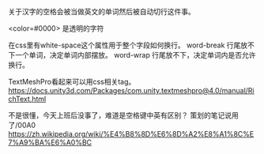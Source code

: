 关于汉字的空格会被当做英文的单词然后被自动切行这件事。

<color=#0000></color>
是透明的字符

在css里有white-space这个属性用于整个字段如何换行。
word-break 行尾放不下一个单词，决定单词内部摆放。
word-wrap 行尾放不下，决定单词内是否允许换行。

TextMeshPro看起来可以用css相关tag。
https://docs.unity3d.com/Packages/com.unity.textmeshpro@4.0/manual/RichText.html

不是很懂，今天上班后没事了，难道是空格键中英有区别？
策划的笔记说用了/00A0
https://zh.wikipedia.org/wiki/%E4%B8%8D%E6%8D%A2%E8%A1%8C%E7%A9%BA%E6%A0%BC
